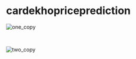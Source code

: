 # cardekhopriceprediction

![one_copy](https://user-images.githubusercontent.com/62588094/86391534-9438aa00-bcb7-11ea-8e89-66e69172be41.jpg)

<br>


![two_copy](https://user-images.githubusercontent.com/62588094/86391757-f09bc980-bcb7-11ea-8783-8367c69b02a7.jpg)

